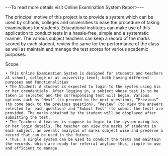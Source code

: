 
---To read more details visit Online Examination System Report---- 


The principal motive of this project is to provide a system which can be used by schools, colleges and universities to ease the procedure of taking examinations for students. Educational institutes can make use of this application to conduct tests in a hassle-free, simple and a systematic manner. The various subject teachers can keep a record of the marks scored by each student, review the same for the performance of the class as well as maintain and manage the test scores for various academic purposes.

  Scope 

    • This Online Examination System is designed for students and teachers at school, college or at university level; both having different purposes and functionalities
    • The Student: A student is expected to login to the system using his or her crendentials. After logging in, a subject whose test is to be taken is selected and the corresponding test will begin. Various options such as “Next” (to proceed to the next question), “Previous” (to come back to the previous question), “Review” (to view the answers selected for each question) and “Submit Test” (to submit the test) are provided. The marks obtained by the student will be displayed after submitting the test.
    • The Teacher: A teacher is suppose to login to the system using his or her login details. The teacher can view the marks of students in each subject, an overall analysis of marks subject wise and preserve a record that can be used in the future. 
    • Thus, a single system can be used to conduct the tests and maintain the records, which are ready for referral anytime thus, simple to use and efficient to manage. 
